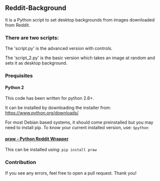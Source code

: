 ## Reddit-Background

It is a Python script to set desktop backgrounds from images downloaded from Reddit.

### There are two scripts:

The 'script.py' is the advanced version with controls.

The 'script_2.py' is the basic version which takes an image at random and sets it as desktop background.

### Prequisites

#### Python 2
This code has been written for python 2.6+.

It can be installed by downloading the installer from: https://www.python.org/downloads/

For most Debian based systems, it should come preinstalled but you may need to install pip.
To know your current installed version, use:
`$python`



#### [praw - Python Reddit Wrapper](https://praw.readthedocs.io/en/latest/)
This can be installed using:
`pip install praw`

### Contribution
If you see any errors, feel free to open a pull request. Thank you!